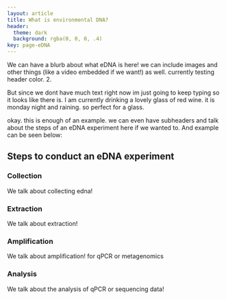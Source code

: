 ```yaml
---
layout: article
title: What is environmental DNA?
header:
  theme: dark
  background: rgba(0, 0, 0, .4)
key: page-eDNA
---
```



We can have a blurb about what eDNA is here! we can include images and other things (like a video embedded if we want!) as well. currently testing header color. 2.

But since we dont have much text right now im just going to keep typing so it looks like there is. I am currently drinking a lovely glass of red wine. it is monday night and raining. so perfect for a glass. 


okay. this is enough of an example. we can even have subheaders and talk about the steps of an eDNA experiment here if we wanted to. And example can be seen below:

## Steps to conduct an eDNA experiment

### Collection

We talk about collecting edna!

### Extraction

We talk about extraction!

### Amplification

We talk about amplification! for qPCR or metagenomics

### Analysis

We talk about the analysis of qPCR or sequencing data!